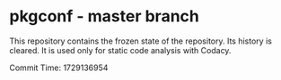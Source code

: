 # pkgconf - master branch

This repository contains the frozen state of the repository.
Its history is cleared. It is used only for static code
analysis with Codacy.

Commit Time: 1729136954